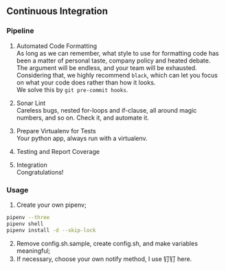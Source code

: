 ## Continuous Integration

### Pipeline

1. Automated Code Formatting  
As long as we can remember, what style to use for formatting code has been a matter of personal taste, company policy and heated debate. The argument will be endless, and your team will be exhausted. Considering that, we highly recommend `black`, which can let you focus on what your code does rather than how it looks.  
We solve this by `git pre-commit hooks`.

2. Sonar Lint  
Careless bugs, nested for-loops and if-clause, all around magic numbers, and so on. Check it, and automate it.

3. Prepare Virtualenv for Tests  
Your python app, always run with a virtualenv.

4. Testing and Report Coverage  

5. Integration  
Congratulations!


### Usage

1. Create your own pipenv;  
```bash
pipenv --three
pipenv shell
pipenv install -d --skip-lock
```
2. Remove config.sh.sample, create config.sh, and make variables meaningful;
3. If necessary, choose your own notify method, I use 钉钉 here.
